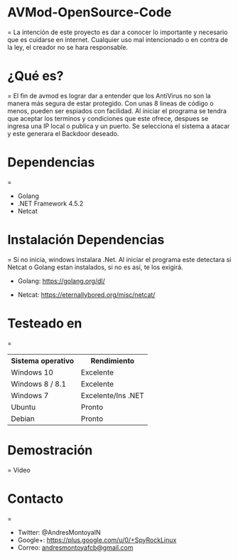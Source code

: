 # AVMod-OpenSource-Code
=
La intención de este proyecto es dar a conocer lo importante y necesario que es cuidarse en internet. Cualquier uso mal intencionado o en contra de la ley, el creador no se hara responsable.

# ¿Qué es?
=
El fin de avmod es lograr dar a entender que los AntiVirus no son la manera más segura de estar protegido. Con unas 8 lineas de código o menos, pueden ser espiados con facilidad. Al iniciar el programa se tendra que aceptar los terminos y condiciones que este ofrece, despues se ingresa una IP local o publica y un puerto. Se selecciona el sistema a atacar y este generara el Backdoor deseado.

# Dependencias
=
- Golang
- .NET Framework 4.5.2
- Netcat

# Instalación Dependencias
=
Si no inicia, windows instalara .Net. Al iniciar el programa este detectara si Netcat o Golang estan instalados, si no es así, te los exigirá.

- Golang: https://golang.org/dl/

- Netcat: https://eternallybored.org/misc/netcat/


# Testeado en 
=
<table>
    <tr>
        <th>Sistema operativo</th>
        <th> Rendimiento </th>
    </tr>
    <tr>
        <td>Windows 10</td>
        <td> Excelente </td>
    </tr>
    <tr>
        <td>Windows 8 / 8.1</td>
        <td> Excelente</td>
    </tr>
    <tr>
        <td>Windows 7</td>
        <td> Excelente/Ins .NET </td>
    </tr>
    <tr>
        <td>Ubuntu</td>
        <td> Pronto </td>
    </tr>
    <tr>
        <td>Debian</td>
        <td> Pronto </td>
    </tr>
</table>

# Demostración
=
Vídeo

# Contacto
=
- Twitter: @AndresMontoyaIN
- Google+: https://plus.google.com/u/0/+SpyRockLinux
- Correo: andresmontoyafcb@gmail.com
